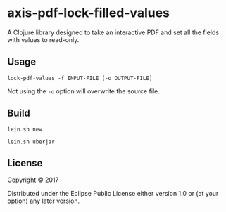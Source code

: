 # axis-pdf-lock-filled-values

A Clojure library designed to take an interactive PDF and set all the fields with values to read-only.

## Usage

`lock-pdf-values -f INPUT-FILE [-o OUTPUT-FILE]`

Not using the `-o` option will overwrite the source file.

## Build

`lein.sh new`

`lein.sh uberjar`

## License

Copyright © 2017

Distributed under the Eclipse Public License either version 1.0 or (at
your option) any later version.
